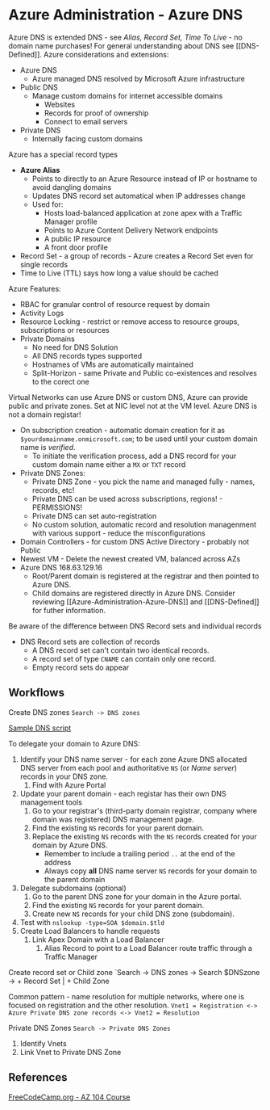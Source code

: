 
# Azure Administration - Azure DNS


Azure DNS is extended DNS - see *Alias, Record Set, Time To Live*  - no domain name purchases! For general understanding about DNS see [[DNS-Defined]]. Azure considerations and extensions:
- Azure DNS
	- Azure managed DNS resolved by Microsoft Azure infrastructure
- Public DNS
	- Manage custom domains for internet accessible domains
		- Websites
		- Records for proof of ownership
		- Connect to email servers
- Private DNS 
	- Internally facing custom domains  

Azure has a special record types 
- **Azure Alias** 
	-  Points to directly to an Azure Resource instead of IP or hostname to avoid dangling domains 
	- Updates DNS record set automatical when IP addresses change
	- Used for:
		- Hosts load-balanced application at zone apex with a Traffic Manager profile
		- Points to Azure Content Delivery Network endpoints
		- A public IP resource
		- A front door profile
- Record Set - a group of records - Azure creates a Record Set even for single records 
- Time to Live (TTL) says how long a value should be cached

Azure Features:
- RBAC for granular control of resource request by domain
- Activity Logs
- Resource Locking - restrict or remove access to resource groups, subscriptions or resources
- Private Domains
	- No need for DNS Solution
	- All DNS records types supported
	- Hostnames of VMs are automatically maintained
	- Split-Horizon - same Private and Public co-existences and resolves to the corect one


Virtual Networks can use Azure DNS or custom DNS, Azure can provide public and private zones. Set at NIC level not at the VM level. Azure DNS is not a domain registar!
- On subscription creation - automatic domain creation for it as `$yourdomainname.onmicrosoft.com`; to be used until your custom domain name is _verified_.
	- To initiate the verification process, add a DNS record for your custom domain name either a `MX` or `TXT` record
- Private DNS Zones: 
	- Private DNS Zone - you pick the name and managed fully - names, records, etc!
	- Private DNS can be used across subscriptions, regions! - PERMISSIONS!
	- Private DNS can set auto-registration 
	- No custom solution, automatic record and resolution managenment with various support - reduce the misconfigurations
- Domain Controllers - for custom DNS Active Directory - probably not Public 
- Newest VM - Delete the newest created VM, balanced across AZs
- Azure DNS 168.63.129.16
	- Root/Parent domain is registered at the registrar and then pointed to Azure DNS.
	- Child domains are registered directly in Azure DNS.
Consider reviewing [[Azure-Administration-Azure-DNS]] and [[DNS-Defined]] for futher information.

Be aware of the difference between DNS Record sets and individual records
- DNS Record sets  are collection of records
	- A DNS record set can't contain two identical records.
	- A record set of type `CNAME` can contain only one record.
	- Empty record sets do appear 

## Workflows

Create DNS zones
`Search -> DNS zones`

[Sample DNS script](https://github.com/MicrosoftDocs/mslearn-host-domain-azure-dns.git)

To delegate your domain to Azure DNS:
1.  Identify your DNS name server - for each zone Azure DNS allocated DNS server from each pool and authoritative `NS` (or _Name server_) records in your DNS zone.
	1. Find with Azure Portal
2.  Update your parent domain  - each registar has their own DNS management tools
	1.  Go to your registrar's (third-party domain registrar, company where domain was registered) DNS management page.
	2.  Find the existing `NS` records for your parent domain.
	3.  Replace the existing `NS` records with the `NS` records created for your domain by Azure DNS.
		-  Remember to include a trailing period `..` at the end of the address
		- Always copy **all** DNS name server `NS` records for your domain to the parent domain 
3.  Delegate subdomains (optional)
	1.  Go to the parent DNS zone for your domain in the Azure portal.
	2.  Find the existing `NS` records for your parent domain.
	3.  Create new `NS` records for your child DNS zone (subdomain).
4. Test with `nslookup -type=SOA $domain.$tld`
5. Create Load Balancers to handle requests
	 1. Link Apex Domain with a Load Balancer
		 1. Alias Record to point to a Load Balancer  route traffic through a Traffic Manager 	
		

Create record set or Child zone
`Search -> DNS zones -> Search $DNSzone -> + Record Set | + Child Zone 

Common pattern - name resolution for multiple networks, where one is focused on registration and the other resolution.
`Vnet1 = Registration <-> Azure Private DNS zone records <-> Vnet2 = Resolution`

Private DNS Zones
`Search -> Private DNS Zones`
1. Identify Vnets
2. Link Vnet to Private DNS Zone

## References


[FreeCodeCamp.org - AZ 104 Course](https://www.youtube.com/watch?v=10PbGbTUSAg&t=3458s)